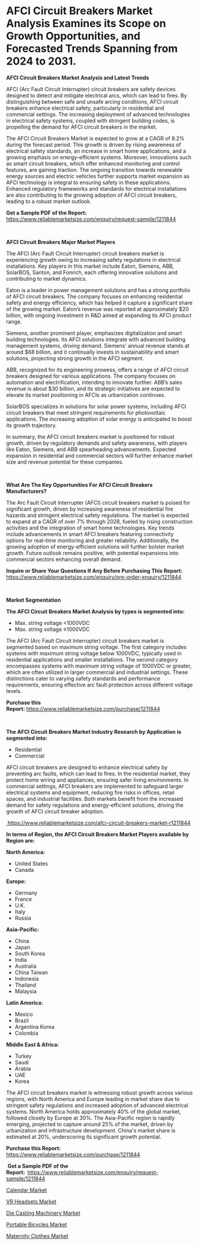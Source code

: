 <p><h1>AFCI Circuit Breakers Market Analysis Examines its Scope on Growth Opportunities, and Forecasted Trends Spanning from 2024 to 2031.</h1></p><p><strong>AFCI Circuit Breakers Market Analysis and Latest Trends</strong></p>
<p><p>AFCI (Arc Fault Circuit Interrupter) circuit breakers are safety devices designed to detect and mitigate electrical arcs, which can lead to fires. By distinguishing between safe and unsafe arcing conditions, AFCI circuit breakers enhance electrical safety, particularly in residential and commercial settings. The increasing deployment of advanced technologies in electrical safety systems, coupled with stringent building codes, is propelling the demand for AFCI circuit breakers in the market.</p><p>The AFCI Circuit Breakers Market is expected to grow at a CAGR of 9.2% during the forecast period. This growth is driven by rising awareness of electrical safety standards, an increase in smart home applications, and a growing emphasis on energy-efficient systems. Moreover, innovations such as smart circuit breakers, which offer enhanced monitoring and control features, are gaining traction. The ongoing transition towards renewable energy sources and electric vehicles further supports market expansion as AFCI technology is integral to ensuring safety in these applications. Enhanced regulatory frameworks and standards for electrical installations are also contributing to the growing adoption of AFCI circuit breakers, leading to a robust market outlook.</p></p>
<p><strong>Get a Sample PDF of the Report:&nbsp;</strong> <a href="https://www.reliablemarketsize.com/enquiry/request-sample/1211844?utm_campaign=1845&utm_medium=2&utm_source=Github&utm_content=ia&utm_term=17122024&utm_id=afci-circuit-breakers">https://www.reliablemarketsize.com/enquiry/request-sample/1211844</a></p>
<p>&nbsp;</p>
<p><strong>AFCI Circuit Breakers Major Market Players</strong></p>
<p><p>The AFCI (Arc Fault Circuit Interrupter) circuit breakers market is experiencing growth owing to increasing safety regulations in electrical installations. Key players in this market include Eaton, Siemens, ABB, SolarBOS, Santon, and Fonrich, each offering innovative solutions and contributing to market dynamics.</p><p>Eaton is a leader in power management solutions and has a strong portfolio of AFCI circuit breakers. The company focuses on enhancing residential safety and energy efficiency, which has helped it capture a significant share of the growing market. Eaton’s revenue was reported at approximately $20 billion, with ongoing investment in R&D aimed at expanding its AFCI product range.</p><p>Siemens, another prominent player, emphasizes digitalization and smart building technologies. Its AFCI solutions integrate with advanced building management systems, driving demand. Siemens' annual revenue stands at around $68 billion, and it continually invests in sustainability and smart solutions, projecting strong growth in the AFCI segment.</p><p>ABB, recognized for its engineering prowess, offers a range of AFCI circuit breakers designed for various applications. The company focuses on automation and electrification, intending to innovate further. ABB’s sales revenue is about $30 billion, and its strategic initiatives are expected to elevate its market positioning in AFCIs as urbanization continues.</p><p>SolarBOS specializes in solutions for solar power systems, including AFCI circuit breakers that meet stringent requirements for photovoltaic applications. The increasing adoption of solar energy is anticipated to boost its growth trajectory.</p><p>In summary, the AFCI circuit breakers market is positioned for robust growth, driven by regulatory demands and safety awareness, with players like Eaton, Siemens, and ABB spearheading advancements. Expected expansion in residential and commercial sectors will further enhance market size and revenue potential for these companies.</p></p>
<p>&nbsp;</p>
<p><strong>What Are The Key Opportunities For AFCI Circuit Breakers Manufacturers?</strong></p>
<p><p>The Arc Fault Circuit Interrupter (AFCI) circuit breakers market is poised for significant growth, driven by increasing awareness of residential fire hazards and stringent electrical safety regulations. The market is expected to expand at a CAGR of over 7% through 2028, fueled by rising construction activities and the integration of smart home technologies. Key trends include advancements in smart AFCI breakers featuring connectivity options for real-time monitoring and greater reliability. Additionally, the growing adoption of energy-efficient solutions will further bolster market growth. Future outlook remains positive, with potential expansions into commercial sectors enhancing overall demand.</p></p>
<p><strong>Inquire or Share Your Questions If Any Before Purchasing This Report:</strong> <a href="https://www.reliablemarketsize.com/enquiry/pre-order-enquiry/1211844?utm_campaign=1845&utm_medium=2&utm_source=Github&utm_content=ia&utm_term=17122024&utm_id=afci-circuit-breakers">https://www.reliablemarketsize.com/enquiry/pre-order-enquiry/1211844</a></p>
<p>&nbsp;</p>
<p><strong>Market Segmentation</strong></p>
<p><strong>The AFCI Circuit Breakers Market Analysis by types is segmented into:</strong></p>
<p><ul><li>Max. string voltage <1000VDC</li><li>Max. string voltage ≥1000VDC</li></ul></p>
<p><p>The AFCI (Arc Fault Circuit Interrupter) circuit breakers market is segmented based on maximum string voltage. The first category includes systems with maximum string voltage below 1000VDC, typically used in residential applications and smaller installations. The second category encompasses systems with maximum string voltage of 1000VDC or greater, which are often utilized in larger commercial and industrial settings. These distinctions cater to varying safety standards and performance requirements, ensuring effective arc fault protection across different voltage levels.</p></p>
<p><strong>Purchase this Report:&nbsp;</strong><a href="https://www.reliablemarketsize.com/purchase/1211844?utm_campaign=1845&utm_medium=2&utm_source=Github&utm_content=ia&utm_term=17122024&utm_id=afci-circuit-breakers">https://www.reliablemarketsize.com/purchase/1211844</a></p>
<p>&nbsp;</p>
<p><strong>The AFCI Circuit Breakers Market Industry Research by Application is segmented into:</strong></p>
<p><ul><li>Residential</li><li>Commercial</li></ul></p>
<p><p>AFCI circuit breakers are designed to enhance electrical safety by preventing arc faults, which can lead to fires. In the residential market, they protect home wiring and appliances, ensuring safer living environments. In commercial settings, AFCI breakers are implemented to safeguard larger electrical systems and equipment, reducing fire risks in offices, retail spaces, and industrial facilities. Both markets benefit from the increased demand for safety regulations and energy-efficient solutions, driving the growth of AFCI circuit breaker adoption.</p></p>
<p><a href="https://www.reliablemarketsize.com/afci-circuit-breakers-market-r1211844?utm_campaign=1845&utm_medium=2&utm_source=Github&utm_content=ia&utm_term=17122024&utm_id=afci-circuit-breakers">&nbsp;https://www.reliablemarketsize.com/afci-circuit-breakers-market-r1211844</a></p>
<p><strong>In terms of Region, the AFCI Circuit Breakers Market Players available by Region are:</strong></p>
<p>
    <p> <strong> North America: </strong>
        <ul>
            <li>United States</li>
            <li>Canada</li>
        </ul>
        </p> 
    <p> <strong> Europe: </strong>
        <ul>
            <li>Germany</li>
            <li>France</li>
            <li>U.K.</li>
            <li>Italy</li>
            <li>Russia</li>
        </ul>
        </p> 
    <p> <strong> Asia-Pacific: </strong>
        <ul>
            <li>China</li>
            <li>Japan</li>
            <li>South Korea</li>
            <li>India</li>
            <li>Australia</li>
            <li>China Taiwan</li>
            <li>Indonesia</li>
            <li>Thailand</li>
            <li>Malaysia</li>
        </ul>
        </p> 
    <p> <strong> Latin America: </strong>
        <ul>
            <li>Mexico</li>
            <li>Brazil</li>
            <li>Argentina Korea</li>
            <li>Colombia</li>
        </ul>
        </p> 
    <p> <strong> Middle East & Africa: </strong>
        <ul>
            <li>Turkey</li>
            <li>Saudi</li>
            <li>Arabia</li>
            <li>UAE</li>
            <li>Korea</li>
        </ul>
    </p>
    </p>
<p><p>The AFCI circuit breakers market is witnessing robust growth across various regions, with North America and Europe leading in market share due to stringent safety regulations and increased adoption of advanced electrical systems. North America holds approximately 40% of the global market, followed closely by Europe at 30%. The Asia-Pacific region is rapidly emerging, projected to capture around 25% of the market, driven by urbanization and infrastructure development. China's market share is estimated at 20%, underscoring its significant growth potential.</p></p>
<p><strong>Purchase this Report: </strong><a href="https://www.reliablemarketsize.com/purchase/1211844?utm_campaign=1845&utm_medium=2&utm_source=Github&utm_content=ia&utm_term=17122024&utm_id=afci-circuit-breakers">https://www.reliablemarketsize.com/purchase/1211844</a></p>
<p>&nbsp;<strong>Get a Sample PDF of the Report:&nbsp;&nbsp;</strong><a href="https://www.reliablemarketsize.com/enquiry/request-sample/1211844?utm_campaign=1845&utm_medium=2&utm_source=Github&utm_content=ia&utm_term=17122024&utm_id=afci-circuit-breakers">https://www.reliablemarketsize.com/enquiry/request-sample/1211844</a></p>
<p><strong></strong></p>
<p><p><a href="https://www.linkedin.com/pulse/future-growth-trends-calendar-market-forecasted-78-cagr-through-ylzie?utm_campaign=1845&utm_medium=2&utm_source=Github&utm_content=ia&utm_term=17122024&utm_id=afci-circuit-breakers">Calendar Market</a></p><p><a href="https://www.linkedin.com/pulse/vr-headsets-market-analysis-from-2024-2031-projected-growth-mp0we?utm_campaign=1845&utm_medium=2&utm_source=Github&utm_content=ia&utm_term=17122024&utm_id=afci-circuit-breakers">VR Headsets Market</a></p><p><a href="https://www.linkedin.com/pulse/die-casting-machinery-market-research-report-forecast-growth-zewkf?utm_campaign=1845&utm_medium=2&utm_source=Github&utm_content=ia&utm_term=17122024&utm_id=afci-circuit-breakers">Die Casting Machinery Market</a></p><p><a href="https://www.linkedin.com/pulse/projected-growth-portable-bicycles-market-from-2031-2024-jmare?utm_campaign=1845&utm_medium=2&utm_source=Github&utm_content=ia&utm_term=17122024&utm_id=afci-circuit-breakers">Portable Bicycles Market</a></p><p><a href="https://www.linkedin.com/pulse/latest-trend-analysis-maternity-clothes-market-suggests-zjqoe?utm_campaign=1845&utm_medium=2&utm_source=Github&utm_content=ia&utm_term=17122024&utm_id=afci-circuit-breakers">Maternity Clothes Market</a></p></p>